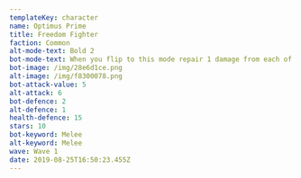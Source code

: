```yaml
---
templateKey: character
name: Optimus Prime
title: Freedom Fighter
faction: Common
alt-mode-text: Bold 2
bot-mode-text: When you flip to this mode repair 1 damage from each of your Autobots.
bot-image: /img/28e6d1ce.png
alt-image: /img/f8300078.png
bot-attack-value: 5
alt-attack: 6
bot-defence: 2
alt-defence: 1
health-defence: 15
stars: 10
bot-keyword: Melee
alt-keyword: Melee
wave: Wave 1
date: 2019-08-25T16:50:23.455Z
---
```


